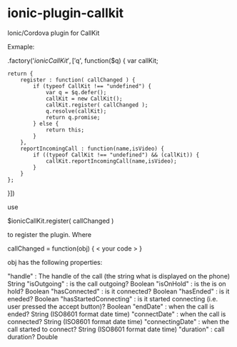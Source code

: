 # ionic-plugin-callkit
Ionic/Cordova plugin for CallKit

Exmaple:

.factory('$ionicCallKit', ['$q', function($q) {
	var callKit;

	return {
		register : function( callChanged ) {
			if (typeof CallKit !== "undefined") {
				var q = $q.defer();
				callKit = new CallKit();
				callKit.register( callChanged );
				q.resolve(callKit);
				return q.promise;
			} else {
				return this;
			}
		},
		reportIncomingCall : function(name,isVideo) {
			if ((typeof CallKit !== "undefined") && (callKit)) {
				callKit.reportIncomingCall(name,isVideo);
			}
		}
	};
}])

use

$ionicCallKit.register( callChanged )

to register the plugin. Where

callChanged = function(obj) {
< your code >
}

obj has the following properties:

"handle" : The handle of the call (the string what is displayed on the phone) String
"isOutgoing" : is the call outgoing? Boolean
"isOnHold" : is the is on hold? Boolean
"hasConnected" : is it connected? Boolean
"hasEnded" : is it eneded? Boolean
"hasStartedConnecting" : is it started connecting (i.e. user pressed the accept button)? Boolean
"endDate" : when the call is ended? String (ISO8601 format date time)
"connectDate" : when the call is connected? String (ISO8601 format date time)
"connectingDate" : when the call started to connect? String (ISO8601 format date time)
"duration" : call duration? Double
